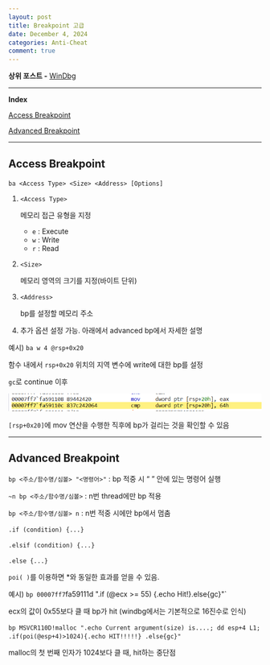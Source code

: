 ```yaml
---
layout: post
title: Breakpoint 고급
date: December 4, 2024
categories: Anti-Cheat
comment: true
---
```


**상위 포스트 -** [WinDbg](/Anti-Cheat/Window_Reversing/windbg/windbg)

---

**Index**

[Access Breakpoint](#access-breakpoint)

[Advanced Breakpoint](#advanced-breakpoint)

---

## Access Breakpoint

`ba <Access Type> <Size> <Address> [Options]`

1. `<Access Type>`
    
    메모리 접근 유형을 지정
    
    - `e` : Execute
    - `w` : Write
    - `r` : Read
2. `<Size>`
    
    메모리 영역의 크기를 지정(바이트 단위)
    
3. `<Address>`
    
    bp를 설정할 메모리 주소
    
4. 추가 옵션 설정 가능. 아래에서 advanced bp에서 자세한 설명

예시)
`ba w 4 @rsp+0x20`

함수 내에서 `rsp+0x20` 위치의 지역 변수에 write에 대한 bp를 설정

`gc`로 continue 이후

![image.png](image.png)

`[rsp+0x20]`에 mov 연산을 수행한 직후에 bp가 걸리는 것을 확인할 수 있음

---

## Advanced Breakpoint

`bp <주소/함수명/심볼> "<명령어>"` : bp 적중 시 “ ” 안에 있는 명령어 실행

`~n bp <주소/함수명/심볼>` : n번 thread에만 bp 적용

`bp <주소/함수명/심볼> n` : n번 적중 시에만 bp에서 멈춤

`.if (condition) {...}`

`.elsif (condition) {...}`

`.else {...}`

`poi( )`를 이용하면 *와 동일한 효과를 얻을 수 있음.

예시)
`bp 00007ff7`fa59111d ".if (@ecx >= 55) {.echo Hit!}.else{gc}"`

ecx의 값이 0x55보다 클 때 bp가 hit (windbg에서는 기본적으로 16진수로 인식)

`bp MSVCR110D!malloc ".echo Current argument(size) is....; dd esp+4 L1;
.if(poi(@esp+4)>1024){.echo HIT!!!!!}
.else{gc}"`

malloc의 첫 번째 인자가 1024보다 클 때, hit하는 중단점